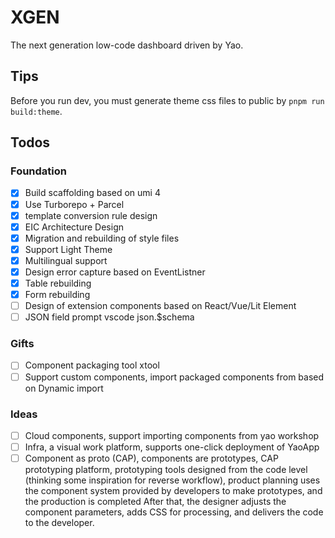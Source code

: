 # XGEN

The next generation low-code dashboard driven by Yao.

## Tips

Before you run dev, you must generate theme css files to public by `pnpm run build:theme`.

## Todos

### Foundation

- [x] Build scaffolding based on umi 4
- [x] Use Turborepo + Parcel
- [x] template conversion rule design
- [x] EIC Architecture Design
- [x] Migration and rebuilding of style files
- [x] Support Light Theme
- [x] Multilingual support
- [x] Design error capture based on EventListner
- [x] Table rebuilding
- [x] Form rebuilding
- [ ] Design of extension components based on React/Vue/Lit Element
- [ ] JSON field prompt vscode json.$schema

### Gifts

- [ ] Component packaging tool xtool
- [ ] Support custom components, import packaged components from based on Dynamic import

### Ideas

- [ ] Cloud components, support importing components from yao workshop
- [ ] Infra, a visual work platform, supports one-click deployment of YaoApp
- [ ] Component as proto (CAP), components are prototypes, CAP prototyping platform, prototyping tools designed from the code level (thinking some inspiration for reverse workflow), product planning uses the component system provided by developers to make prototypes, and the production is completed After that, the designer adjusts the component parameters, adds CSS for processing, and delivers the code to the developer.
